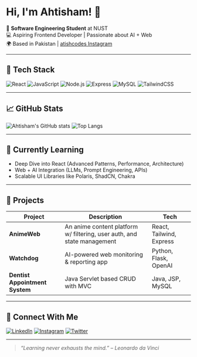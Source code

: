 # Hi, I'm Ahtisham! 👋

🎯 **Software Engineering Student** at NUST  
💻 Aspiring Frontend Developer | Passionate about AI + Web  
🌍 Based in Pakistan | [atishcodes Instagram](https://www.instagram.com/atishcodes)

---

## 🔧 Tech Stack

![React](https://img.shields.io/badge/-React-61DAFB?style=flat&logo=react&logoColor=black)
![JavaScript](https://img.shields.io/badge/-JavaScript-F7DF1E?style=flat&logo=javascript&logoColor=black)
![Node.js](https://img.shields.io/badge/-Node.js-339933?style=flat&logo=node.js&logoColor=white)
![Express](https://img.shields.io/badge/-Express-000000?style=flat&logo=express&logoColor=white)
![MySQL](https://img.shields.io/badge/-MySQL-4479A1?style=flat&logo=mysql&logoColor=white)
![TailwindCSS](https://img.shields.io/badge/-TailwindCSS-38B2AC?style=flat&logo=tailwind-css&logoColor=white)

---

## 📈 GitHub Stats

![Ahtisham's GitHub stats](https://github-readme-stats.vercel.app/api?username=your-username&show_icons=true&theme=radical&hide=stars)
![Top Langs](https://github-readme-stats.vercel.app/api/top-langs/?username=your-username&layout=compact&theme=radical)

---

## 🧠 Currently Learning

- Deep Dive into React (Advanced Patterns, Performance, Architecture)
- Web + AI Integration (LLMs, Prompt Engineering, APIs)
- Scalable UI Libraries like Polaris, ShadCN, Chakra

---

## 🚀 Projects

| Project | Description | Tech |
|--------|-------------|------|
| **AnimeWeb** | An anime content platform w/ filtering, user auth, and state management | React, Tailwind, Express |
| **Watchdog** | AI-powered web monitoring & reporting app | Python, Flask, OpenAI |
| **Dentist Appointment System** | Java Servlet based CRUD with MVC | Java, JSP, MySQL |

---

## 💬 Connect With Me

[![LinkedIn](https://img.shields.io/badge/-LinkedIn-0077B5?style=flat&logo=linkedin&logoColor=white)](https://linkedin.com/in/your-link)
[![Instagram](https://img.shields.io/badge/-Instagram-E4405F?style=flat&logo=instagram&logoColor=white)](https://instagram.com/atishcodes)
[![Twitter](https://img.shields.io/badge/-Twitter-1DA1F2?style=flat&logo=twitter&logoColor=white)](https://twitter.com/yourhandle)

---

> _“Learning never exhausts the mind.” – Leonardo da Vinci_


